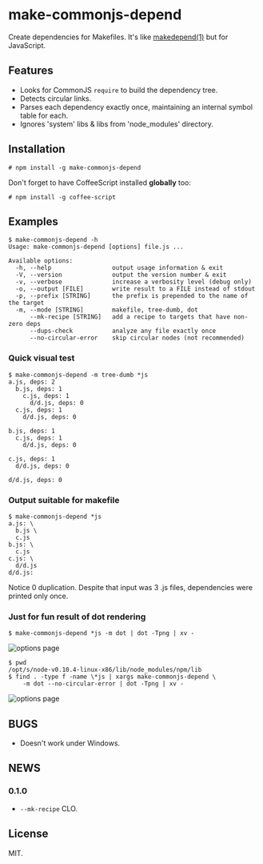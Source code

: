 # make-commonjs-depend

Create dependencies for Makefiles. It's like
[makedepend(1)](http://www.xfree86.org/current/makedepend.1.html) but
for JavaScript.

## Features

* Looks for CommonJS `require` to build the dependency tree.
* Detects circular links.
* Parses each dependency exactly once, maintaining an internal symbol
  table for each.
* Ignores 'system' libs & libs from 'node_modules' directory.

## Installation

    # npm install -g make-commonjs-depend

Don't forget to have CoffeeScript installed **globally** too:

    # npm install -g coffee-script

## Examples

    $ make-commonjs-depend -h
    Usage: make-commonjs-depend [options] file.js ...

    Available options:
      -h, --help                 output usage information & exit
      -V, --version              output the version number & exit
      -v, --verbose              increase a verbosity level (debug only)
      -o, --output [FILE]        write result to a FILE instead of stdout
      -p, --prefix [STRING]      the prefix is prepended to the name of the target
      -m, --mode [STRING]        makefile, tree-dumb, dot
          --mk-recipe [STRING]   add a recipe to targets that have non-zero deps
          --dups-check           analyze any file exactly once
          --no-circular-error    skip circular nodes (not recommended)

### Quick visual test

    $ make-commonjs-depend -m tree-dumb *js
    a.js, deps: 2
      b.js, deps: 1
        c.js, deps: 1
          d/d.js, deps: 0
      c.js, deps: 1
        d/d.js, deps: 0

    b.js, deps: 1
      c.js, deps: 1
        d/d.js, deps: 0

    c.js, deps: 1
      d/d.js, deps: 0

    d/d.js, deps: 0

### Output suitable for makefile

    $ make-commonjs-depend *js
    a.js: \
      b.js \
      c.js
    b.js: \
      c.js
    c.js: \
      d/d.js
    d/d.js:

Notice 0 duplication. Despite that input was 3 .js files, dependencies
were printed only once.

### Just for fun result of dot rendering

    $ make-commonjs-depend *js -m dot | dot -Tpng | xv -

![options page](https://raw.github.com/gromnitsky/make-commonjs-depend/master/doc/simple.png)

    $ pwd
    /opt/s/node-v0.10.4-linux-x86/lib/node_modules/npm/lib
    $ find . -type f -name \*js | xargs make-commonjs-depend \
        -m dot --no-circular-error | dot -Tpng | xv -

![options page](https://raw.github.com/gromnitsky/make-commonjs-depend/master/doc/npm.png)

## BUGS

* Doesn't work under Windows.

## NEWS

### 0.1.0

* `--mk-recipe` CLO.

## License

MIT.
